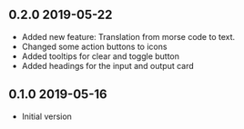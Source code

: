 ## 0.2.0 2019-05-22

- Added new feature: Translation from morse code to text.
- Changed some action buttons to icons
- Added tooltips for clear and toggle button
- Added headings for the input and output card

## 0.1.0 2019-05-16

- Initial version